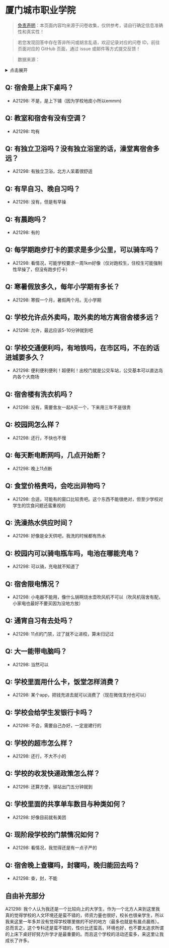 # 厦门城市职业学院

> [免责声明](https://colleges.chat/#_3)：本页面内容均来源于问卷收集，仅供参考，请自行确定信息准确性和真实性！

> 若您发现回答中存在答非所问或胡言乱语，欢迎记录对应的问卷 ID，前往页面对应的 GitHub 页面，通过 issue 或邮件等方式提交反馈！

> 数据来源：

<details><summary>点击展开</summary>
<ul>
<li>A21298: 匿名 (2023 年 12 月)</li>
</ul>
</details>

## Q: 宿舍是上床下桌吗？

- A21298: 不是，是上下铺（因为学校地皮小所以emmm)

## Q: 教室和宿舍有没有空调？

- A21298: 均有

## Q: 有独立卫浴吗？没有独立浴室的话，澡堂离宿舍多远？

- A21298: 有独立卫浴，北方人呆着很舒适

## Q: 有早自习、晚自习吗？

- A21298: 没有，但是有早操

## Q: 有晨跑吗？

- A21298: 有的

## Q: 每学期跑步打卡的要求是多少公里，可以骑车吗？

- A21298: 看情况，可能学校要求一周1km好像（仅对跑校生，住校生可能强制性早操了，但没有跑步打卡）

## Q: 寒暑假放多久，每年小学期有多长？

- A21298: 寒假一个月，暑假两个月。无小学期

## Q: 学校允许点外卖吗，取外卖的地方离宿舍楼多远？

- A21298: 允许，最远应该5-10分钟就到吧

## Q: 学校交通便利吗，有地铁吗，在市区吗，不在的话进城要多久？

- A21298: 便利便利便利！超便利！出校门就是公交车站，公交基本可以直达岛内各个大商场

## Q: 宿舍楼有洗衣机吗？

- A21298: 没有，需要舍友一起A买一个，下来用三年不是很贵

## Q: 校园网怎么样？

- A21298: 还行，不快也不慢

## Q: 每天断电断网吗，几点开始断？

- A21298: 晚上11点断

## Q: 食堂价格贵吗，会吃出异物吗？

- A21298: 合适，可能有的窗口比较贵吧。这个东西不能很绝对，但至少学校对学生的饮食问题还蛮重视的

## Q: 洗澡热水供应时间？

- A21298: 好像是全天供吧，我洗的时候都有热水

## Q: 校园内可以骑电瓶车吗，电池在哪能充电？

- A21298: 可以骑，充电就不知道了

## Q: 宿舍限电情况？

- A21298: 小电器不能用，像什么锅啊烧水壶吹风机不可以（吹风机宿舍有配，小家电也最好不要买因为没地方放）

## Q: 通宵自习有去处吗？

- A21298: 11点的门禁，过了就不让进校，算未归记过

## Q: 大一能带电脑吗？

- A21298: 当然可以

## Q: 学校里面用什么卡，饭堂怎样消费？

- A21298: 某个app，把钱充进去就可以消费了（现在微信支付也可以）

## Q: 学校会给学生发银行卡吗？

- A21298: 不会，需要自己办好，一定是建行的

## Q: 学校的超市怎么样？

- A21298: 还行，不大不小的

## Q: 学校的收发快递政策怎么样？

- A21298: 还算方便，驿站出门五分钟就到

## Q: 学校里面的共享单车数目与种类如何？

- A21298: 好像目前就有美团

## Q: 现阶段学校的门禁情况如何？

- A21298: 看情况，我觉得还是有一点子严的

## Q: 宿舍晚上查寝吗，封寝吗，晚归能回去吗？

- A21298: 查，封，不能

## 自由补充部分

A21298: 我个人认为我还是一个比较向上的大学生，作为一个北方人来到这里我真的觉得学校的人文环境还是蛮不错的，师资力量也很好，校长也很亲学生，所以我来这里一年多并没有觉得学校哪里做的不好的地方（最多也就是有晨点晨练）。总而言之，这个专科还是蛮不错的，性价比还蛮高，环境也好，也不要太追求所谓的上床下桌好好努力升学才是最重要的。而且这个学校的活动还蛮多，来这里让我成长了许多。